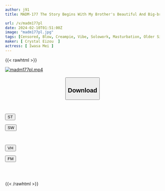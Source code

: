 ```yaml
---
author: j91
title: MADM-177 The Story Begins With My Brother's Beautiful And Big-breasted Wife... I Came To Tokyo From The Countryside To Take The Entrance Exam, But I Was Taken Care Of By My Brother's House, But I Was Seduced By My Sister-in-law's Big Breasts And Lost My Virginity... For A Week, While My Brother Was Away, I Did Something... Hikari Hime Was Made To Cum Many Times

url: /v/madm177pl
date: 2024-02-10T01:51:00Z
image: "madm177pl.jpg"
tags: [Censored, Blow, Creampie, Vibe, Solowork, Masturbation, Older Sister, Cunnilingus, Married Woman, Titty Fuck, Cowgirl, Facials, Slut, Facesitting, Virgin Man, Back	]
maker: [ Crystal Eizou  ]
actress: [ Iwasa Mei ]
---
```



{{< rawhtml >}}

<div class="video" data-videoid="G2w3LJBM0gc1R8j">
    <a href="javascript:;">
        <img src="/v/madm177pl/madm177pl.jpg" width="WIDTH" height="HEIGHT" alt="madm177pl.mp4" loading="lazy">
    </a>
</div>

<script type="text/javascript" src="https://j91.asia/asset/on-demand-st.js"></script>

<br>
  <link rel="stylesheet" href="https://j91.asia/asset/bs5.css">
  
  <center>
  <button class="btn btn-primary" type="button" data-bs-toggle="collapse" data-bs-target=".multi-collapse" aria-expanded="false" aria-controls="multiCollapseExample1 multiCollapseExample2"><h2>Download</h2></button></center>
</p>
<div class="row">
  <div class="col">
    <div class="collapse multi-collapse" id="multiCollapseExample1">
      <div class="card card-body">
	      	      <br>
<div class="buttons">  
<p><a href="https://streamtape.to/v/G2w3LJBM0gc1R8j" target="_blank"><button class="btn-hover color-3"><i class="fa fa-download"></i> ST</button></a></p>
<p><a href="https://cdnwish.com/h35wx97ro3rr" target="_blank"><button class="btn-hover color-2"><i class="fa fa-download"></i> SW</button></a></p></div>
    </div>
  </div>
</div>
  <div class="col">
    <div class="collapse multi-collapse" id="multiCollapseExample2">
      <div class="card card-body">
	      <br>
<div class="buttons">
<p><a href="javascript:;" target="_blank"><button class="btn-hover color-9"><i class="fa fa-download"></i> VH</button></a></p>
<p><a href="javascript:;"><button class="btn-hover color-8"><i class="fa fa-download"></i> FM</button></a></p></div>
<br><br>
      </div>
    </div>
  </div>
</div>

{{< /rawhtml >}}